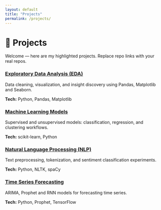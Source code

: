 ```yaml
---
layout: default
title: "Projects"
permalink: /projects/
---
```


# 📂 Projects

Welcome — here are my highlighted projects. Replace repo links with your real repos.

<div class="project-grid">

<article class="project-card">
  <h3><a href="https://github.com/mahmoudsief/EDA-Project" target="_blank" rel="noopener">Exploratory Data Analysis (EDA)</a></h3>
  <p>Data cleaning, visualization, and insight discovery using Pandas, Matplotlib and Seaborn.</p>
  <p><strong>Tech:</strong> Python, Pandas, Matplotlib</p>
</article>

<article class="project-card">
  <h3><a href="https://github.com/mahmoudsief/ML-Models" target="_blank" rel="noopener">Machine Learning Models</a></h3>
  <p>Supervised and unsupervised models: classification, regression, and clustering workflows.</p>
  <p><strong>Tech:</strong> scikit-learn, Python</p>
</article>

<article class="project-card">
  <h3><a href="https://github.com/mahmoudsief/NLP-Project" target="_blank" rel="noopener">Natural Language Processing (NLP)</a></h3>
  <p>Text preprocessing, tokenization, and sentiment classification experiments.</p>
  <p><strong>Tech:</strong> Python, NLTK, spaCy</p>
</article>

<article class="project-card">
  <h3><a href="https://github.com/mahmoudsief/Time-Series-Forecasting" target="_blank" rel="noopener">Time Series Forecasting</a></h3>
  <p>ARIMA, Prophet and RNN models for forecasting time series.</p>
  <p><strong>Tech:</strong> Python, Prophet, TensorFlow</p>
</article>

</div>
